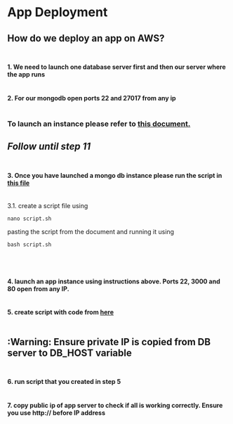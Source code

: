 # App Deployment

## How do we deploy an app on AWS? <br><br>

  #### 1. We need to launch one database server first and then our server where the app runs <br><br>
  #### 2. For our mongodb open ports 22 and 27017 from any ip <br><br>

### To launch an instance please refer to [this document.](https://github.com/dahm641/tech258_cloud/blob/main/readme.md) 

## *Follow until step 11* <br><br>
 
#### 3.  Once you have launched a mongo db instance please run the script in [this file](https://github.com/dahm641/tech258_cloud/blob/main/linux/app/db_deployment.md) <br><br>

3.1. create a script file using 
```
nano script.sh
```
pasting the script from the document and running it using
```
bash script.sh
```
<br><br>
#### 4.  launch an app instance using instructions above. Ports 22, 3000 and 80 open from any IP. <br><br>
#### 5. create script with code from [here](https://github.com/dahm641/tech258_cloud/blob/main/linux/app/app_deployment.md) <br><br>

## :Warning: Ensure private IP is copied from DB server to DB_HOST variable <br><br>
#### 6. run script that you created in step 5 <br><br>
#### 7. copy public ip of app server to check if all is working correctly. Ensure you use http:// before IP address 